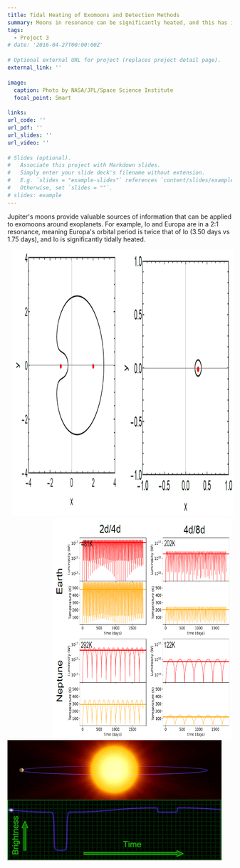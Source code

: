 ```yaml
---
title: Tidal Heating of Exomoons and Detection Methods
summary: Moons in resonance can be significantly heated, and this has implications for exomoon detection.
tags:
  - Project 3
# date: '2016-04-27T00:00:00Z'

# Optional external URL for project (replaces project detail page).
external_link: ''

image:
  caption: Photo by NASA/JPL/Space Science Institute
  focal_point: Smart

links:
url_code: ''
url_pdf: ''
url_slides: ''
url_video: ''

# Slides (optional).
#   Associate this project with Markdown slides.
#   Simply enter your slide deck's filename without extension.
#   E.g. `slides = "example-slides"` references `content/slides/example-slides.md`.
#   Otherwise, set `slides = ""`.
# slides: example
---
```


Jupiter's moons provide valuable sources of information that can be applied to exomoons around exoplanets. For example, Io and Europa are in a 2:1 resonance, meaning Europa's orbital period is twice that of Io (3.50 days vs 1.75 days), and Io is significantly tidally heated.

<img style="padding-left: 10px; padding-bottom: 0px; padding-top: 0px" src="./contours.png" width="500px" height="600px">

<img style="float: right; padding-left: 10px; padding-bottom: 0px; padding-top: 0px" src="./heating.PNG" width="400px" height="500px">

<!---
 <img id="myimage" style="padding-left: 10px; padding-bottom: 0px; padding-top: 0px" src="./transit.gif" width="500px" height="500px">
--->
<img src="./transitstill2.PNG" onmouseover="this.src='./transit.gif'" onmouseout="this.src='./transitstill2.PNG'" />
